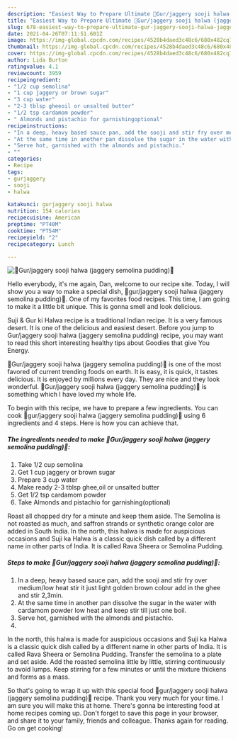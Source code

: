 ```yaml
---
description: "Easiest Way to Prepare Ultimate 🍜Gur/jaggery sooji halwa (jaggery semolina pudding)🍜"
title: "Easiest Way to Prepare Ultimate 🍜Gur/jaggery sooji halwa (jaggery semolina pudding)🍜"
slug: 678-easiest-way-to-prepare-ultimate-gur-jaggery-sooji-halwa-jaggery-semolina-pudding
date: 2021-04-26T07:11:51.601Z
image: https://img-global.cpcdn.com/recipes/4528b4daed3c48c6/680x482cq70/gurjaggery-sooji-halwa-jaggery-semolina-pudding-recipe-main-photo.jpg
thumbnail: https://img-global.cpcdn.com/recipes/4528b4daed3c48c6/680x482cq70/gurjaggery-sooji-halwa-jaggery-semolina-pudding-recipe-main-photo.jpg
cover: https://img-global.cpcdn.com/recipes/4528b4daed3c48c6/680x482cq70/gurjaggery-sooji-halwa-jaggery-semolina-pudding-recipe-main-photo.jpg
author: Lida Burton
ratingvalue: 4.1
reviewcount: 3959
recipeingredient:
- "1/2 cup semolina"
- "1 cup jaggery or brown sugar"
- "3 cup water"
- "2-3 tblsp gheeoil or unsalted butter"
- "1/2 tsp cardamom powder"
- " Almonds and pistachio for garnishingoptional"
recipeinstructions:
- "In a deep, heavy based sauce pan, add the sooji and stir fry over medium/low heat stir it just light golden brown colour add in the ghee and stir 2,3min."
- "At the same time in another pan dissolve the sugar in the water with cardamom powder low heat and keep stir till just one boil."
- "Serve hot, garnished with the almonds and pistachio."
- ""
categories:
- Recipe
tags:
- gurjaggery
- sooji
- halwa

katakunci: gurjaggery sooji halwa 
nutrition: 154 calories
recipecuisine: American
preptime: "PT40M"
cooktime: "PT54M"
recipeyield: "2"
recipecategory: Lunch

---
```



![🍜Gur/jaggery sooji halwa (jaggery semolina pudding)🍜](https://img-global.cpcdn.com/recipes/4528b4daed3c48c6/680x482cq70/gurjaggery-sooji-halwa-jaggery-semolina-pudding-recipe-main-photo.jpg)

Hello everybody, it's me again, Dan, welcome to our recipe site. Today, I will show you a way to make a special dish, 🍜gur/jaggery sooji halwa (jaggery semolina pudding)🍜. One of my favorites food recipes. This time, I am going to make it a little bit unique. This is gonna smell and look delicious.

Suji &amp; Gur ki Halwa recipe is a traditional Indian recipe. It is a very famous desert. It is one of the delicious and easiest desert. Before you jump to Gur/jaggery sooji halwa (jaggery semolina pudding) recipe, you may want to read this short interesting healthy tips about Goodies that give You Energy.

🍜Gur/jaggery sooji halwa (jaggery semolina pudding)🍜 is one of the most favored of current trending foods on earth. It is easy, it is quick, it tastes delicious. It is enjoyed by millions every day. They are nice and they look wonderful. 🍜Gur/jaggery sooji halwa (jaggery semolina pudding)🍜 is something which I have loved my whole life.


To begin with this recipe, we have to prepare a few ingredients. You can cook 🍜gur/jaggery sooji halwa (jaggery semolina pudding)🍜 using 6 ingredients and 4 steps. Here is how you can achieve that.

<!--inarticleads1-->

##### The ingredients needed to make 🍜Gur/jaggery sooji halwa (jaggery semolina pudding)🍜:

1. Take 1/2 cup semolina
1. Get 1 cup jaggery or brown sugar
1. Prepare 3 cup water
1. Make ready 2-3 tblsp ghee,oil or unsalted butter
1. Get 1/2 tsp cardamom powder
1. Take  Almonds and pistachio for garnishing(optional)


Roast all chopped dry for a minute and keep them aside. The Semolina is not roasted as much, and saffron strands or synthetic orange color are added in South India. In the north, this halwa is made for auspicious occasions and Suji ka Halwa is a classic quick dish called by a different name in other parts of India. It is called Rava Sheera or Semolina Pudding. 

<!--inarticleads2-->

##### Steps to make 🍜Gur/jaggery sooji halwa (jaggery semolina pudding)🍜:

1. In a deep, heavy based sauce pan, add the sooji and stir fry over medium/low heat stir it just light golden brown colour add in the ghee and stir 2,3min.
1. At the same time in another pan dissolve the sugar in the water with cardamom powder low heat and keep stir till just one boil.
1. Serve hot, garnished with the almonds and pistachio.
1. 


In the north, this halwa is made for auspicious occasions and Suji ka Halwa is a classic quick dish called by a different name in other parts of India. It is called Rava Sheera or Semolina Pudding. Transfer the semolina to a plate and set aside. Add the roasted semolina little by little, stirring continuously to avoid lumps. Keep stirring for a few minutes or until the mixture thickens and forms as a mass. 

So that's going to wrap it up with this special food 🍜gur/jaggery sooji halwa (jaggery semolina pudding)🍜 recipe. Thank you very much for your time. I am sure you will make this at home. There's gonna be interesting food at home recipes coming up. Don't forget to save this page in your browser, and share it to your family, friends and colleague. Thanks again for reading. Go on get cooking!
